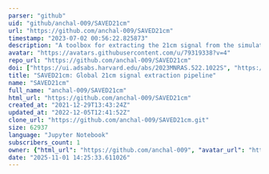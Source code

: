 ```yaml
---
parser: "github"
uid: "github/anchal-009/SAVED21cm"
url: "https://github.com/anchal-009/SAVED21cm"
timestamp: "2023-07-02 00:56:22.825873"
description: "A toolbox for extracting the 21cm signal from the simulated mock observation for REACH."
avatar: "https://avatars.githubusercontent.com/u/79319338?v=4"
repo_url: "https://github.com/anchal-009/SAVED21cm"
doi: ["https://ui.adsabs.harvard.edu/abs/2023MNRAS.522.1022S", "https://ui.adsabs.harvard.edu/abs/2023ascl.soft06003S/abstract"]
title: "SAVED21cm: Global 21cm signal extraction pipeline"
name: "SAVED21cm"
full_name: "anchal-009/SAVED21cm"
html_url: "https://github.com/anchal-009/SAVED21cm"
created_at: "2021-12-29T13:43:24Z"
updated_at: "2022-12-05T12:41:52Z"
clone_url: "https://github.com/anchal-009/SAVED21cm.git"
size: 62937
language: "Jupyter Notebook"
subscribers_count: 1
owner: {"html_url": "https://github.com/anchal-009", "avatar_url": "https://avatars.githubusercontent.com/u/79319338?v=4", "login": "anchal-009", "type": "User"}
date: "2025-11-01 14:25:33.611026"
---
```

